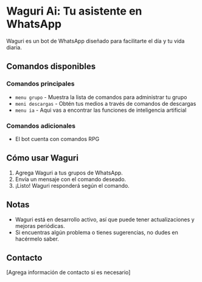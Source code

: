 # Waguri Ai: Tu asistente en WhatsApp

Waguri es un bot de WhatsApp diseñado para facilitarte el día y tu vida diaria.

## Comandos disponibles
### Comandos principales
* `menu grupo` - Muestra la lista de comandos para administrar tu grupo
* `meni descargas` - Obtén tus medios a través de comandos de descargas
* `menu ia` - Aqui vas a encontrar las funciones de inteligencia artificial 

### Comandos adicionales
* El bot cuenta con comandos RPG

## Cómo usar Waguri
1. Agrega Waguri a tus grupos de WhatsApp.
2. Envía un mensaje con el comando deseado.
3. ¡Listo! Waguri responderá según el comando.

## Notas
* Waguri está en desarrollo activo, así que puede tener actualizaciones y mejoras periódicas.
* Si encuentras algún problema o tienes sugerencias, no dudes en hacérmelo saber.

## Contacto
[Agrega información de contacto si es necesario]
